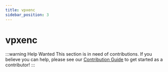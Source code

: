 ```yaml
---
title: vpxenc
sidebar_position: 3
---
```


# vpxenc

:::warning Help Wanted
This section is in need of contributions. If you believe you can help, please see our [Contribution Guide](../docs/contribution-guide.md) to get started as a contributor!
:::
